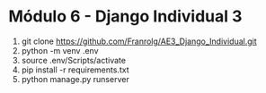 # Módulo 6 - Django Individual 3

1. git clone https://github.com/Franrolg/AE3_Django_Individual.git
2. python -m venv .env
3. source .env/Scripts/activate
4. pip install -r requirements.txt
5. python manage.py runserver